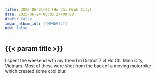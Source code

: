 ```yaml
---
title: 2025-06-21~22 (Ho Chi Minh City)
date: 2025-06-24T00:06:27+09:00
draft: false
imgur_album_ids: ["MVMbVfL"]
new: false
---
```


<h2 id="title">{{< param title >}}</h2>

I spent the weekend with my friend in District 7 of Ho Chi Minh City, Vietnam. Most of these were shot from the back of a moving motorbike which created some cool blur.
